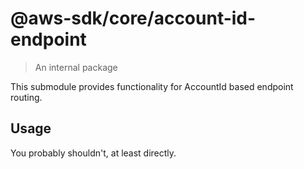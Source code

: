 # @aws-sdk/core/account-id-endpoint

> An internal package

This submodule provides functionality for AccountId based endpoint routing.

## Usage

You probably shouldn't, at least directly.
